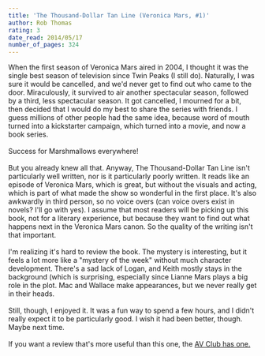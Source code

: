 ```yaml
---
title: 'The Thousand-Dollar Tan Line (Veronica Mars, #1)'
author: Rob Thomas
rating: 3
date_read: 2014/05/17
number_of_pages: 324
---
```


When the first season of Veronica Mars aired in 2004, I thought it was the single best season of television since Twin Peaks (I still do). Naturally, I was sure it would be cancelled, and we'd never get to find out who came to the door. Miraculously, it survived to air another spectacular season, followed by a third, less spectacular season. It got cancelled, I mourned for a bit, then decided that I would do my best to share the series with friends. I guess millions of other people had the same idea, because word of mouth turned into a kickstarter campaign, which turned into a movie, and now a book series.<br/><br/>Success for Marshmallows everywhere!<br/><br/>But you already knew all that. Anyway, The Thousand-Dollar Tan Line isn't particularly well written, nor is it particularly poorly written. It reads like an episode of Veronica Mars, which is great, but without the visuals and acting, which is part of what made the show so wonderful in the first place. It's also awkwardly in third person, so no voice overs (can voice overs exist in novels? I'll go with yes). I assume that most readers will be picking up this book, not for a literary experience, but because they want to find out what happens next in the Veronica Mars canon. So the quality of the writing isn't that important.<br/><br/>I'm realizing it's hard to review the book. The mystery is interesting, but it feels a lot more like a "mystery of the week" without much character development. There's a sad lack of Logan, and Keith mostly stays in the background (which is surprising, especially since <spoiler>Lianne Mars plays a big role in the plot</spoiler>. Mac and Wallace make appearances, but we never really get in their heads. <br/><br/>Still, though, I enjoyed it. It was a fun way to spend a few hours, and I didn't really expect it to be particularly good. I wish it had been better, though. Maybe next time.<br/><br/>If you want a review that's more useful than this one, the <a href="http://www.avclub.com/review/first-book-veronica-mars-mystery-series-doesnt-qui-202539">AV Club has one.</a>